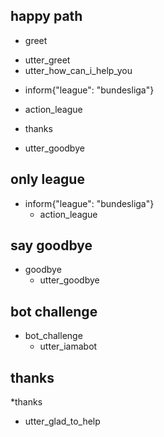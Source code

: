 ## happy path
 * greet
  - utter_greet
  - utter_how_can_i_help_you
 * inform{"league": "bundesliga"}
  - action_league
 * thanks
  - utter_goodbye

## only league
* inform{"league": "bundesliga"}
  - action_league

## say goodbye
* goodbye
  - utter_goodbye

## bot challenge
* bot_challenge
  - utter_iamabot

## thanks
*thanks
 - utter_glad_to_help
